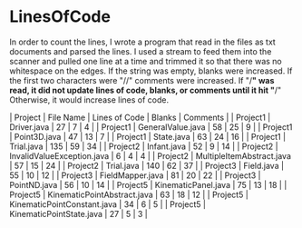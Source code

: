 # LinesOfCode

In order to count the lines, I wrote a program that read in the files as txt documents and parsed the lines.
I used a stream to feed them into the scanner and pulled one line at a time and trimmed it so that there was no whitespace on the edges.
If the string was empty, blanks were increased. If the first two characters were "//" comments were increased.
If "/**" was read, it did not update lines of code, blanks, or comments until it hit "**/" Otherwise, it would increase lines of code.

| Project | File Name | Lines of Code | Blanks | Comments |
| Project1 | Driver.java | 27 | 7 | 4 |
| Project1 | GeneralValue.java | 58 | 25 | 9 |
| Project1 | Point3D.java | 47 | 13 | 7 |
| Project1 | State.java | 63 | 24 | 16 |
| Project1 | Trial.java | 135 | 59 | 34 |
| Project2 | Infant.java | 52 | 9 | 14 |
| Project2 | InvalidValueException.java | 6 | 4 | 4 |
| Project2 | MultipleItemAbstract.java | 57 | 15 | 24 |
| Project2 | Trial.java | 140 | 62 | 37 |
| Project3 | Field.java | 55 | 10 | 12 |
| Project3 | FieldMapper.java | 81 | 20 | 22 |
| Project3 | PointND.java | 56 | 10 | 14 |
| Project5 | KinematicPanel.java | 75 | 13 | 18 |
| Project5 | KinematicPointAbstract.java | 63 | 18 | 12 |
| Project5 | KinematicPointConstant.java | 34 | 6 | 5 |
| Project5 | KinematicPointState.java | 27 | 5 | 3 |
